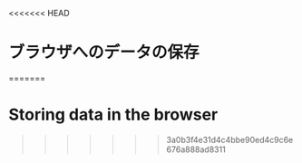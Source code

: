 
<<<<<<< HEAD
# ブラウザへのデータの保存
=======
# Storing data in the browser
>>>>>>> 3a0b3f4e31d4c4bbe90ed4c9c6e676a888ad8311
